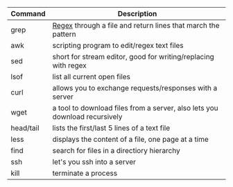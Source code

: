 

| Command   | Description                                                                |
| --------- | -------------------------------------------------------------------------- |
| grep      | [Regex](Regex.md) through a file and return lines that march the pattern   |
| awk       | scripting program to edit/regex text files                                 |
| sed       | short for stream editor, good for writing/replacing with regex             |
| lsof      | list all current open files                                                |
| curl      | allows you to exchange requests/responses with a server                    |
| wget      | a tool to download files from a server, also lets you download recursively |
| head/tail | lists the first/last 5 lines of a text file                                |
| less      | displays the content of a file, one page at a time                         |
| find      | search for files in a directiory hierarchy                                 |
| ssh       | let's you ssh into a server                                                |
| kill      | terminate a process                                                        |
